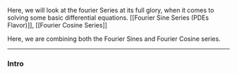 Here, we will look at the fourier Series at its full glory, when it comes to solving some basic differential equations. 
[[Fourier Sine Series (PDEs Flavor)]], [[Fourier Cosine Series]]

Here, we are combining both the Fourier Sines and Fourier Cosine series. 

---

### **Intro**


